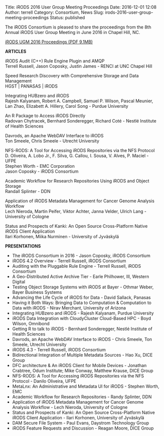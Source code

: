 Title: iRODS 2016 User Group Meeting Proceedings
Date: 2016-12-01 12:08
Author: terrell
Category: Consortium, News
Slug: irods-2016-user-group-meeting-proceedings
Status: published

The iRODS Consortium is pleased to share the proceedings from the 8th
Annual iRODS User Group Meeting in June 2016 in Chapel Hill, NC.

[iRODS UGM 2016 Proceedings (PDF
9.1MB)](../theme/uploads/2016/12/irods_ugm2016_proceedings.pdf)

**ARTICLES**

iRODS Audit (C++) Rule Engine Plugin and AMQP  
Terrell Russell, Jason Coposky, Justin James - RENCI at UNC Chapel Hill

Speed Research Discovery with Comprehensive Storage and Data Management  
HGST | PANASAS | iRODS

Integrating HUBzero and iRODS  
Rajesh Kalyanam, Robert A. Campbell, Samuel P. Wilson, Pascal Meunier,
Lan Zhao, Elizabett A. Hillery, Carol Song - Purdue University

An R Package to Access iRODS Directly  
Radovan Chytracek, Bernhard Sonderegger, Richard Coté - Nestlé
Institute of Health Sciences

Davrods, an Apache WebDAV Interface to iRODS  
Ton Smeele, Chris Smeele - Utrecht University

NFS-RODS: A Tool for Accessing iRODS Repositories via the NFS Protocol  
D. Oliveira, A. Lobo Jr., F. Silva, G. Callou, I. Sousa, V. Alves, P.
Maciel - UFPE  
Stephen Worth - EMC Corporation  
Jason Coposky - iRODS Consortium

Academic Workflow for Research Repositories Using iRODS and Object
Storage  
Randall Splinter - DDN

Application of iRODS Metadata Management for Cancer Genome Analysis
Workflow  
Lech Nieroda, Martin Peifer, Viktor Achter, Janna Velder, Ulrich Lang -
University of Cologne

Status and Prospects of Kanki: An Open Source Cross-Platform Native
iRODS Client Application  
Ilari Korhonen, Miika Nurminen - University of Jyväskylä

**PRESENTATIONS**

-   The iRODS Consortium in 2016 - Jason Coposky, iRODS Consortium
-   iRODS 4.2 Overview - Terrell Russell, iRODS Consortium
-   Auditing with the Pluggable Rule Engine - Terrell Russell, iRODS
    Consortium
-   A Geo-Distributed Active Archive Tier - Earle Philhower, III,
    Western Digital
-   Testing Object Storage Systems with iRODS at Bayer - Othmar Weber,
    Bayer Business Systems
-   Advancing the Life Cycle of iRODS for Data - David Sallack, Panasas
-   Having it Both Ways: Bringing Data to Computation & Computation to
    Data with iRODS - Nirav Merchant, University of Arizona
-   Integrating HUBzero and iRODS - Rajesh Kalyanam, Purdue University
-   iRODS Data Integration with CloudyCluster Cloud-Based HPC - Boyd
    Wilson, Omnibond
-   Getting R to talk to iRODS - Bernhard Sonderegger, Nestlé Institute
    of Health Sciences
-   Davrods, an Apache WebDAV Interface to iRODS - Chris Smeele, Ton
    Smeele, Utrecht University
-   iRODS 4.3 - Terrell Russell, iRODS Consortium
-   Bidirectional Integration of Multiple Metadata Sources - Hao Xu,
    DICE Group
-   DFC architecture & An iRODS Client for Mobile Devices - Jonathan
    Crabtree, Odum Institute; Mike Conway, Matthew Krause, DICE Group
-   NFS-RODS: A Tool for Accessing iRODS Repositories via the NFS
    Protocol - Danilo Oliveira, UFPE
-   MetaLnx: An Administrative and Metadata UI for iRODS - Stephen
    Worth, EMC
-   Academic Workflow for Research Repositories - Randy Splinter, DDN
-   Application of iRODS Metadata Management for Cancer Genome Analysis
    Workflow - Lech Nieroda, University of Cologne
-   Status and Prospects of Kanki: An Open Source Cross-Platform Native
    iRODS Client Application - Ilari Korhonen, University of Jyväskylä
-   DAM Secure File System - Paul Evans, Daystrom Technology Group
-   iRODS Feature Requests and Discussion - Reagan Moore, DICE Group

